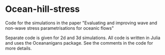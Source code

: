 # Ocean-hill-stress
Code for the simulations in the paper "Evaluating and improving wave and non-wave stress parametrisations for oceanic flows"

Separate code is given for 2d and 3d simulations. All code is written in Julia and uses the Oceananigans package. See the comments in the code for more details.
